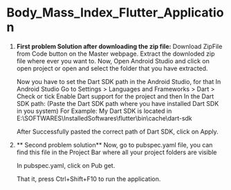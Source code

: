 # Body_Mass_Index_Flutter_Application

1) **First problem Solution after downloading the zip file:**
    Download ZipFile from Code button on the Master webpage. Extract the downloded zip file where ever you want to. Now, Open Android Studio and click on open project or open and select the folder that you have extracted.
    
    Now you have to set the Dart SDK path in the Android Studio, for that In Android Studio Go to Settings > Languages and Frameworks > Dart > Check or tick Enable Dart support for the project and then In the Dart SDK path: (Paste the Dart SDK path where you have installed     Dart SDK in you system) 
    For Example: My Dart SDK is located in E:\SOFTWARES\InstalledSoftwares\flutter\bin\cache\dart-sdk 

    After Successfully pasted the correct path of Dart SDK, click on Apply.

2) ** Second problem solution**
    Now, go to pubspec.yaml file, you can find this file in the Project Bar where all your project folders are visible 
    
    In pubspec.yaml, click on Pub get.
    
    That it, press Ctrl+Shift+F10 to run the application.


